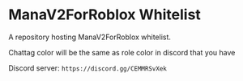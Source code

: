 # ManaV2ForRoblox Whitelist
A repository hosting ManaV2ForRoblox whitelist.
<div> Chattag color will be the same as role color in discord that you have 

Discord server: ``https://discord.gg/CEMMRSvXek``
